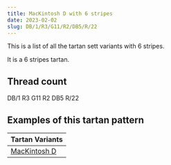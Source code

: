 ```yaml
---
title: MacKintosh D with 6 stripes
date: 2023-02-02
slug: DB/1/R3/G11/R2/DB5/R/22
---
```

This is a list of all the tartan sett variants with 6 stripes.

It is a 6 stripes tartan.


## Thread count
DB/1 R3 G11 R2 DB5 R/22

## Examples of this tartan pattern

| Tartan Variants |
|---------------|
| [MacKintosh D](/variants/db/1/r3/g11/r2/db5/r/22-db000064-g004c00-rc80000)||
